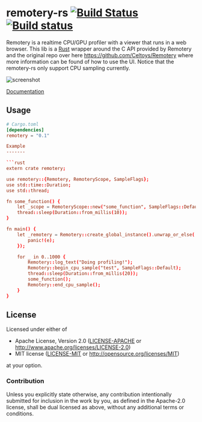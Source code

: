 # remotery-rs [![Build Status](https://travis-ci.org/emoon/remotery-rs.svg?branch=master)](https://travis-ci.org/emoon/remotery-rs) [![Build status](https://ci.appveyor.com/api/projects/status/cblu63ub2sqntr9w?svg=true)](https://ci.appveyor.com/project/emoon/remotery-rs)

Remotery is a realtime CPU/GPU profiler with a viewer that runs in a web browser. This lib is a [Rust](https://www.rust-lang.org) wrapper around the C API provided by Remotery and the original repo over here https://github.com/Celtoys/Remotery where more information can be found of how to use the UI. Notice that the remotery-rs only support CPU sampling currently.

![screenshot](https://github.com/Celtoys/Remotery/raw/master/screenshot.png?raw=true)

[Documentation](http://prodbg.com/remotery/remotery/index.html)

Usage
-----

```toml
# Cargo.toml
[dependencies]
remotery = "0.1"

Example
-------

```rust
extern crate remotery;

use remotery::{Remotery, RemoteryScope, SampleFlags};
use std::time::Duration;
use std::thread;

fn some_function() {
    let _scope = RemoteryScope::new("some_function", SampleFlags::Default);
    thread::sleep(Duration::from_millis(10));
}

fn main() {
    let _remotery = Remotery::create_global_instance().unwrap_or_else(|e| {
    	panic!(e);
	});

    for _ in 0..1000 {
        Remotery::log_text("Doing profiling!");
        Remotery::begin_cpu_sample("test", SampleFlags::Default);
        thread::sleep(Duration::from_millis(20));
        some_function();
        Remotery::end_cpu_sample();
    }
}
```
## License

Licensed under either of

 * Apache License, Version 2.0 ([LICENSE-APACHE](LICENSE-APACHE) or http://www.apache.org/licenses/LICENSE-2.0)
 * MIT license ([LICENSE-MIT](LICENSE-MIT) or http://opensource.org/licenses/MIT)

at your option.

### Contribution

Unless you explicitly state otherwise, any contribution intentionally submitted for inclusion in the work by you, as defined in the Apache-2.0 license, shall be dual licensed as above, without any additional terms or conditions.
